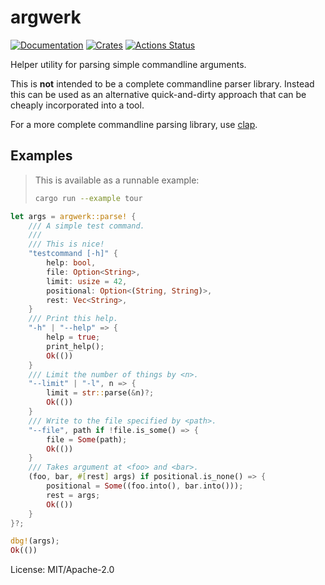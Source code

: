 # argwerk

[![Documentation](https://docs.rs/argwerk/badge.svg)](https://docs.rs/argwerk)
[![Crates](https://img.shields.io/crates/v/argwerk.svg)](https://crates.io/crates/argwerk)
[![Actions Status](https://github.com/udoprog/argwerk/workflows/Rust/badge.svg)](https://github.com/udoprog/argwerk/actions)

Helper utility for parsing simple commandline arguments.

This is **not** intended to be a complete commandline parser library.
Instead this can be used as an alternative quick-and-dirty approach that can
be cheaply incorporated into a tool.

For a more complete commandline parsing library, use [clap].

## Examples

> This is available as a runnable example:
> ```sh
> cargo run --example tour
> ```

```rust
let args = argwerk::parse! {
    /// A simple test command.
    ///
    /// This is nice!
    "testcommand [-h]" {
        help: bool,
        file: Option<String>,
        limit: usize = 42,
        positional: Option<(String, String)>,
        rest: Vec<String>,
    }
    /// Print this help.
    "-h" | "--help" => {
        help = true;
        print_help();
        Ok(())
    }
    /// Limit the number of things by <n>.
    "--limit" | "-l", n => {
        limit = str::parse(&n)?;
        Ok(())
    }
    /// Write to the file specified by <path>.
    "--file", path if !file.is_some() => {
        file = Some(path);
        Ok(())
    }
    /// Takes argument at <foo> and <bar>.
    (foo, bar, #[rest] args) if positional.is_none() => {
        positional = Some((foo.into(), bar.into()));
        rest = args;
        Ok(())
    }
}?;

dbg!(args);
Ok(())
```

[clap]: https://docs.rs/clap

License: MIT/Apache-2.0
